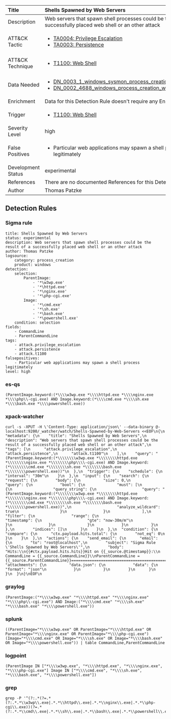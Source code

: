 | Title                | Shells Spawned by Web Servers                                                                                                                                                 |
|:---------------------|:------------------------------------------------------------------------------------------------------------------------------------------------------------|
| Description          | Web servers that spawn shell processes could be the result of a successfully placed web shell or an other attack                                                                                                                                           |
| ATT&amp;CK Tactic    |  <ul><li>[TA0004: Privilege Escalation](https://attack.mitre.org/tactics/TA0004)</li><li>[TA0003: Persistence](https://attack.mitre.org/tactics/TA0003)</li></ul>  |
| ATT&amp;CK Technique | <ul><li>[T1100: Web Shell](https://attack.mitre.org/techniques/T1100)</li></ul>  |
| Data Needed          | <ul><li>[DN_0003_1_windows_sysmon_process_creation](../Data_Needed/DN_0003_1_windows_sysmon_process_creation.md)</li><li>[DN_0002_4688_windows_process_creation_with_commandline](../Data_Needed/DN_0002_4688_windows_process_creation_with_commandline.md)</li></ul>  |
| Enrichment           |  Data for this Detection Rule doesn't require any Enrichments.  |
| Trigger              | <ul><li>[T1100: Web Shell](../Triggers/T1100.md)</li></ul>  |
| Severity Level       | high |
| False Positives      | <ul><li>Particular web applications may spawn a shell process legitimately</li></ul>  |
| Development Status   | experimental |
| References           |  There are no documented References for this Detection Rule yet  |
| Author               | Thomas Patzke |


## Detection Rules

### Sigma rule

```
title: Shells Spawned by Web Servers
status: experimental
description: Web servers that spawn shell processes could be the result of a successfully placed web shell or an other attack
author: Thomas Patzke
logsource:
    category: process_creation
    product: windows
detection:
    selection:
        ParentImage:
            - '*\w3wp.exe'
            - '*\httpd.exe'
            - '*\nginx.exe'
            - '*\php-cgi.exe'
        Image:
            - '*\cmd.exe'
            - '*\sh.exe'
            - '*\bash.exe'
            - '*\powershell.exe'
    condition: selection
fields:
    - CommandLine
    - ParentCommandLine
tags:
    - attack.privilege_escalation
    - attack.persistence
    - attack.t1100
falsepositives:
    - Particular web applications may spawn a shell process legitimately
level: high

```





### es-qs
    
```
(ParentImage.keyword:(*\\\\w3wp.exe *\\\\httpd.exe *\\\\nginx.exe *\\\\php\\-cgi.exe) AND Image.keyword:(*\\\\cmd.exe *\\\\sh.exe *\\\\bash.exe *\\\\powershell.exe))
```


### xpack-watcher
    
```
curl -s -XPUT -H \'Content-Type: application/json\' --data-binary @- localhost:9200/_watcher/watch/Shells-Spawned-by-Web-Servers <<EOF\n{\n  "metadata": {\n    "title": "Shells Spawned by Web Servers",\n    "description": "Web servers that spawn shell processes could be the result of a successfully placed web shell or an other attack",\n    "tags": [\n      "attack.privilege_escalation",\n      "attack.persistence",\n      "attack.t1100"\n    ],\n    "query": "(ParentImage.keyword:(*\\\\\\\\w3wp.exe *\\\\\\\\httpd.exe *\\\\\\\\nginx.exe *\\\\\\\\php\\\\-cgi.exe) AND Image.keyword:(*\\\\\\\\cmd.exe *\\\\\\\\sh.exe *\\\\\\\\bash.exe *\\\\\\\\powershell.exe))"\n  },\n  "trigger": {\n    "schedule": {\n      "interval": "30m"\n    }\n  },\n  "input": {\n    "search": {\n      "request": {\n        "body": {\n          "size": 0,\n          "query": {\n            "bool": {\n              "must": [\n                {\n                  "query_string": {\n                    "query": "(ParentImage.keyword:(*\\\\\\\\w3wp.exe *\\\\\\\\httpd.exe *\\\\\\\\nginx.exe *\\\\\\\\php\\\\-cgi.exe) AND Image.keyword:(*\\\\\\\\cmd.exe *\\\\\\\\sh.exe *\\\\\\\\bash.exe *\\\\\\\\powershell.exe))",\n                    "analyze_wildcard": true\n                  }\n                }\n              ],\n              "filter": {\n                "range": {\n                  "timestamp": {\n                    "gte": "now-30m/m"\n                  }\n                }\n              }\n            }\n          }\n        },\n        "indices": []\n      }\n    }\n  },\n  "condition": {\n    "compare": {\n      "ctx.payload.hits.total": {\n        "not_eq": 0\n      }\n    }\n  },\n  "actions": {\n    "send_email": {\n      "email": {\n        "to": "root@localhost",\n        "subject": "Sigma Rule \'Shells Spawned by Web Servers\'",\n        "body": "Hits:\\n{{#ctx.payload.hits.hits}}Hit on {{_source.@timestamp}}:\\n      CommandLine = {{_source.CommandLine}}\\nParentCommandLine = {{_source.ParentCommandLine}}================================================================================\\n{{/ctx.payload.hits.hits}}",\n        "attachments": {\n          "data.json": {\n            "data": {\n              "format": "json"\n            }\n          }\n        }\n      }\n    }\n  }\n}\nEOF\n
```


### graylog
    
```
(ParentImage:("*\\\\w3wp.exe" "*\\\\httpd.exe" "*\\\\nginx.exe" "*\\\\php\\-cgi.exe") AND Image:("*\\\\cmd.exe" "*\\\\sh.exe" "*\\\\bash.exe" "*\\\\powershell.exe"))
```


### splunk
    
```
((ParentImage="*\\\\w3wp.exe" OR ParentImage="*\\\\httpd.exe" OR ParentImage="*\\\\nginx.exe" OR ParentImage="*\\\\php-cgi.exe") (Image="*\\\\cmd.exe" OR Image="*\\\\sh.exe" OR Image="*\\\\bash.exe" OR Image="*\\\\powershell.exe")) | table CommandLine,ParentCommandLine
```


### logpoint
    
```
(ParentImage IN ["*\\\\w3wp.exe", "*\\\\httpd.exe", "*\\\\nginx.exe", "*\\\\php-cgi.exe"] Image IN ["*\\\\cmd.exe", "*\\\\sh.exe", "*\\\\bash.exe", "*\\\\powershell.exe"])
```


### grep
    
```
grep -P '^(?:.*(?=.*(?:.*.*\\w3wp\\.exe|.*.*\\httpd\\.exe|.*.*\\nginx\\.exe|.*.*\\php-cgi\\.exe))(?=.*(?:.*.*\\cmd\\.exe|.*.*\\sh\\.exe|.*.*\\bash\\.exe|.*.*\\powershell\\.exe)))'
```



